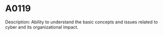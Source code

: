 # A0119
Description: Ability to understand the basic concepts and issues related to cyber and its organizational impact.
